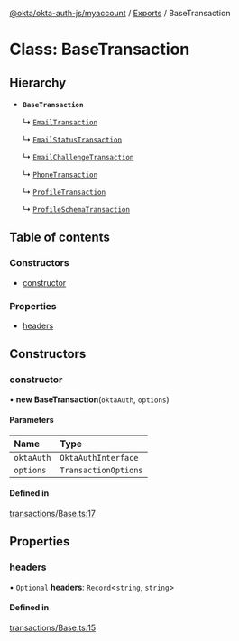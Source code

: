 [@okta/okta-auth-js/myaccount](../README.md) / [Exports](../modules.md) / BaseTransaction

# Class: BaseTransaction

## Hierarchy

- **`BaseTransaction`**

  ↳ [`EmailTransaction`](EmailTransaction.md)

  ↳ [`EmailStatusTransaction`](EmailStatusTransaction.md)

  ↳ [`EmailChallengeTransaction`](EmailChallengeTransaction.md)

  ↳ [`PhoneTransaction`](PhoneTransaction.md)

  ↳ [`ProfileTransaction`](ProfileTransaction.md)

  ↳ [`ProfileSchemaTransaction`](ProfileSchemaTransaction.md)

## Table of contents

### Constructors

- [constructor](BaseTransaction.md#constructor)

### Properties

- [headers](BaseTransaction.md#headers)

## Constructors

### constructor

• **new BaseTransaction**(`oktaAuth`, `options`)

#### Parameters

| Name | Type |
| :------ | :------ |
| `oktaAuth` | `OktaAuthInterface` |
| `options` | `TransactionOptions` |

#### Defined in

[transactions/Base.ts:17](https://github.com/okta/okta-auth-js/blob/master/lib/myaccount/transactions/Base.ts#L17)

## Properties

### headers

• `Optional` **headers**: `Record`<`string`, `string`\>

#### Defined in

[transactions/Base.ts:15](https://github.com/okta/okta-auth-js/blob/master/lib/myaccount/transactions/Base.ts#L15)
